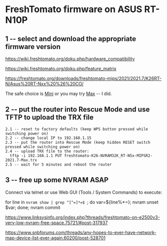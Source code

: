 # FreshTomato firmware on ASUS RT-N10P

## 1 -- select and download the appropriate firmware version

https://wiki.freshtomato.org/doku.php/hardware_compatibility

https://wiki.freshtomato.org/doku.php/feature_matrix

https://freshtomato.org/downloads/freshtomato-mips/2021/2021.7/K26RT-N/Asus%20RT-Nxx%20%26%20CO/

The safe choice is [Mini](https://freshtomato.org/downloads/freshtomato-mips/2021/2021.7/K26RT-N/Asus%20RT-Nxx%20%26%20CO/freshtomato-K26-NVRAM32K_RT-N5x-MIPSR2-2021.7-Mini.zip) or you may try [Max](https://freshtomato.org/downloads/freshtomato-mips/2021/2021.7/K26RT-N/Asus%20RT-Nxx%20%26%20CO/freshtomato-K26-NVRAM32K_RT-N5x-MIPSR2-2021.7-Max.zip) -- I did.

## 2 -- put the router into Rescue Mode and use TFTP to upload the TRX file

```
2.1 -- reset to factory defaults (keep WPS button pressed while switching power on)
2.2 -- change local IP to 192.168.1.15
2.3 -- put the router into Rescue Mode (keep hidden RESET switch pressed while switching power on)
2.4 -- upload TRX file to the router:
  tftp -i 192.168.1.1 PUT freshtomato-K26-NVRAM32K_RT-N5x-MIPSR2-2021.7-Max.trx
2.5 -- wait for 5 minutes and reboot the router
```

## 3 -- free up some NVRAM ASAP

Connect via telnet or use Web GUI (Tools / System Commands) to execute:

for line in `nvram show | grep ^[^=]*=$ `; do var=${line%*=}; nvram unset $var; done; nvram commit

https://www.linksysinfo.org/index.php?threads/freshtomato-on-e2500v3-very-low-nvram-free-space.75721/#post-317937

https://www.snbforums.com/threads/any-hopes-to-ever-have-network-map-device-list-ever-again.60200/post-528701
